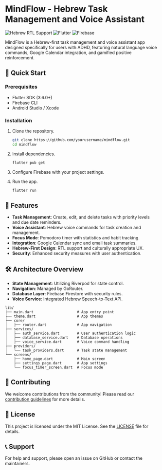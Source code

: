 # MindFlow - Hebrew Task Management and Voice Assistant

![Hebrew RTL Support](https://img.shields.io/badge/Hebrew-RTL%20Support-blue)
![Flutter](https://img.shields.io/badge/Flutter-3.6.0%2B-brightgreen)
![Firebase](https://img.shields.io/badge/Firebase-Integrated-orange)

MindFlow is a Hebrew-first task management and voice assistant app designed specifically for users with ADHD, featuring natural language voice commands, Google Calendar integration, and gamified positive reinforcement.

## 🚀 Quick Start

### Prerequisites
- Flutter SDK (3.6.0+)
- Firebase CLI
- Android Studio / Xcode

### Installation

1. Clone the repository.
   ```bash
   git clone https://github.com/yourusername/mindflow.git
   cd mindflow
   ```
2. Install dependencies.
   ```bash
   flutter pub get
   ```
3. Configure Firebase with your project settings.

4. Run the app.
   ```bash
   flutter run
   ```

## 🌟 Features

- **Task Management**: Create, edit, and delete tasks with priority levels and due date reminders.
- **Voice Assistant**: Hebrew voice commands for task creation and management.
- **Focus Mode**: Pomodoro timer with statistics and habit tracking.
- **Integration**: Google Calendar sync and email task summaries.
- **Hebrew-First Design**: RTL support and culturally appropriate UX.
- **Security**: Enhanced security measures with user authentication.

## 🛠 Architecture Overview

- **State Management**: Utilizing Riverpod for state control.
- **Navigation**: Managed by GoRouter.
- **Database Layer**: Firebase Firestore with security rules.
- **Voice Service**: Integrated Hebrew Speech-to-Text API.

```
lib/
├── main.dart                    # App entry point
├── theme.dart                   # App themes
├── core/
│   ├── router.dart              # App navigation
├── services/
│   ├── auth_service.dart        # User authentication logic
│   ├── database_service.dart    # Database operations
│   ├── voice_service.dart       # Voice command handling
├── providers/
│   └── task_providers.dart      # Task state management
└── screens/
    ├── home_page.dart           # Main screen
    ├── settings_page.dart       # App settings
    └── focus_timer_screen.dart  # Focus mode
```

## 🤝 Contributing

We welcome contributions from the community! Please read our [contribution guidelines](CONTRIBUTING.md) for more details.

## 📄 License

This project is licensed under the MIT License. See the [LICENSE](LICENSE) file for details.

## 📞 Support

For help and support, please open an issue on GitHub or contact the maintainers.
